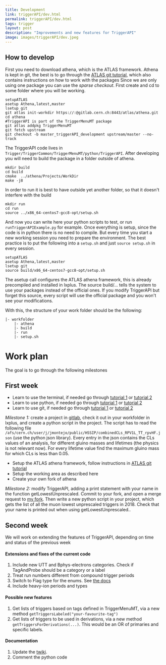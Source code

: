```yaml
---
title: Development
link: triggerAPI/dev.html
permalink: triggerAPI/dev.html
tags: trigger
layout: post
description: "Improvements and new features for TriggerAPI"
image: images/triggerAPI/dev.jpeg
---
```


## How to develop

First you need to download athena, which is the ATLAS framework. Athena is kept in git, the best is to go through the [ATLAS git tutorial](https://atlassoftwaredocs.web.cern.ch/gittutorial/), which also contains instructions on how to work with the packages
Since we are only using one package you can use the _sparse checkout_. 
First create and cd to some folder where you will be working.

```
setupATLAS
asetup Athena,latest,master
lsetup git
git atlas init-workdir https://:@gitlab.cern.ch:8443/atlas/athena.git
cd athena
#TriggerAPI is part of the TriggerMenuMT package
git atlas addpkg TriggerMenuMT
git fetch upstream
git checkout -b master_triggerAPI_development upstream/master --no-track
```

The TriggerAPI code lives in `Trigger/TriggerCommon/TriggerMenuMT/python/TriggerAPI`. After developing you will need to build the package in a folder outside of athena.

```
mkdir build
cd build
cmake  ../athena/Projects/WorkDir
make -j8
```

In order to run it is best to have outside yet another folder, so that it doesn't interfere with the build

```
mkdir run
cd run
source ../x86_64-centos7-gcc8-opt/setup.sh
```

And now you can write here your python scripts to test, or run `runTriggerAPIExample.py` for example. Once everything is setup, since the code is in python there is no need to compile. But every time you start a new working session you need to prepare the environment. The best practice is to put the following into a `setup.sh` and just `source setup.sh` in every session.
```
setupATLAS
asetup Athena,latest,master
lsetup git
source build/x86_64-centos7-gcc8-opt/setup.sh
```

The asetup call configures the ATLAS athena framework, this is already precompiled and installed in lxplus. The source build/... tells the system to use your packages instead of the official ones. If you modify TriggerAPI but forget this source, every script will use the official package and you won't see your modifications.

With this, the structure of your work folder should be the following:
```
|- workfolder
    |- athena
    |- build
    |- run
    |- setup.sh
```


# Work plan

The goal is to go through the following milestones

## First week

- Learn to use the terminal, if needed go through [tutorial 1](https://www.freecodecamp.org/news/linux-command-line-bash-tutorial/) or [tutorial 2](https://ryanstutorials.net/linuxtutorial/commandline.php)
- Learn to use python, if needed go through [tutorial 1](https://www.learnpython.org) or [tutorial 2](https://realpython.com/python-first-steps/)
- Learn to use git, if needed go through [tutorial 1](https://www.freecodecamp.org/news/learn-git-and-version-control-in-an-hour/) or [tutorial 2](https://towardsdatascience.com/version-control-with-git-get-started-in-less-than-15-minutes-696b4ce7ce92)

*Milestone 1:* create a project in [gitlab](https://gitlab.cern.ch/), check it out in your workfolder in lxplus, and create a python script in the project. The script has to read the following file `/afs/cern.ch/user/j/jmontejo/public/HSSIP/combinedCLs_RPV1L_TT_rpvHF.json` (use the python json library). Every entry in the json contains the CLs values of an analysis, for different gluino masses and lifetimes (the physics is not relevant now). For every lifetime value find the maximum gluino mass for which CLs is less than 0.05.

- Setup the ATLAS athena framework, follow instructions in [ATLAS git tutorial](https://atlassoftwaredocs.web.cern.ch/gittutorial/)
- Setup the working area as described here
- Create your own fork of athena

*Milestone 2:* modify TriggerAPI, adding a print statement with your name in the function getLowestUnprescaled. Commit to your fork, and open a merge request to [my fork](https://gitlab.cern.ch/jmontejo/athena). Then write a new python script in your project, which gets the list of all the muon lowest unprescaled triggers in 2018. Check that your name is printed out when using getLowestUnprescaled..

## Second week

We will work on extending the features of TriggerAPI, depending on time and status of the previous week

#### Extensions and fixes of the current code

1. Include new UTT and Bphys-electrons categories. Check if TagAndProbe should be a category or a label
2. Treat run numbers different from compound trigger periods
3. Switch to Flag type for the enums. See [the docs](https://docs.python.org/3/library/enum.html)
4. Include heavy-ion periods and types

#### Possible new features

1. Get lists of triggers based on tags defined in TriggerMenuMT, via a new method `getTriggersLabeled("your-favourite-tag")`
2. Get lists of triggers to be used in derivations, via a new method `getTriggersForDerivations(...)`. This would be an OR of primaries and specific labels.


#### Documentation

1. Update the [twiki](https://twiki.cern.ch/twiki/bin/view/Atlas/TriggerAPI).
2. Comment the python code

